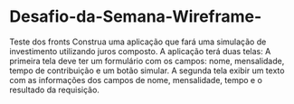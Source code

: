 # Desafio-da-Semana-Wireframe-
Teste dos fronts
Construa uma aplicação que fará uma simulação de investimento utilizando juros composto. A aplicação terá duas telas:
A primeira tela deve ter um formulário com os campos: nome, mensalidade, tempo de contribuição e um botão simular.
A segunda tela  exibir um texto com as informações dos campos de nome, mensalidade, tempo e o resultado da requisição.
